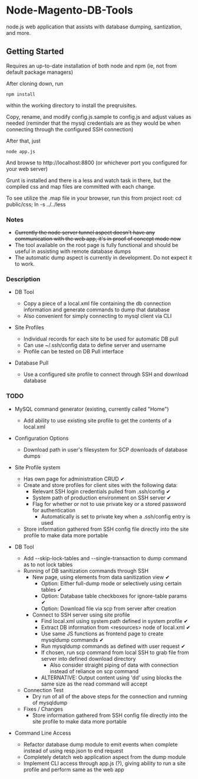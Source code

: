Node-Magento-DB-Tools
=====================

node.js web application that assists with database dumping, santization, and more.


Getting Started
---------------

Requires an up-to-date installation of both node and npm (ie, not from default package managers)

After cloning down, run 
    
    npm install
    
within the working directory to install the preqruisites.

Copy, rename, and modify config.js.sample to config.js and adjust values as needed (reminder that the mysql credentials are as they would be when connecting through the configured SSH connection)

After that, just

    node app.js
    
And browse to http://localhost:8800 (or whichever port you configured for your web server)

Grunt is installed and there is a less and watch task in there, but the compiled css and map files are committed with each change.

To see utilize the .map file in your browser, run this from project root: cd public/css; ln -s ../../less


### Notes
* ~~Currently the node server tunnel aspect doesn't have any communication with the web app, it's in proof of concept mode now~~
* The tool available on the root page is fully functional and should be useful in assisting with remote database dumps
* The automatic dump aspect is currently in development. Do not expect it to work.


### Description
* DB Tool
    * Copy a piece of a local.xml file containing the db connection information and generate commands to dump that database
    * Also convenient for simply connecting to mysql client via CLI

* Site Profiles
    * Individual records for each site to be used for automatic DB pull
    * Can use ~/.ssh/config data to define server and username
    * Profile can be tested on DB Pull interface

* Database Pull
    * Use a configured site profile to connect through SSH and download database


### TODO
* MySQL command generator (existing, currently called "Home")
    * Add ability to use existing site profile to get the contents of a local.xml

* Configuration Options
    * Download path in user's filesystem for SCP downloads of database dumps

* Site Profile system
    * Has own page for administration CRUD ✔
    * Create and store profiles for client sites with the following data:
        * Relevant SSH login credentials pulled from .ssh/config ✔
        * System path of production environment on SSH server ✔
        * Flag for whether or not to use private key or a stored password for authentication
            * Automatically is set to private key when a .ssh/config entry is used
    * Store information gathered from SSH config file directly into the site profile to make data more portable
        
* DB Tool
    * Add --skip-lock-tables and --single-transaction to dump command as to not lock tables
    * Running of DB sanitization commands through SSH
        * New page, using elements from data sanitization view ✔
            * Option: Either full-dump mode or selectively using certain tables ✔
            * Option: Database table checkboxes for ignore-table params ✔
            * Option: Download file via scp from server after creation
        * Connect to SSH server using site profile
            * Find local.xml using system path defined in system profile ✔
            * Extract DB information from &lt;resources> node of local.xml ✔
            * Use same JS functions as frontend page to create mysqldump commands ✔
            * Run mysqldump commands as defined with user request ✔
            * If chosen, run scp command from local SSH to grab file from server into defined download directory
                * Also consider straight piping of data with connection instead of reliance on scp command
            * ALTERNATIVE: Output content using 'dd' using blocks the same size as the read command will accept
    * Connection Test
        * Dry run of all of the above steps for the connection and running of mysqldump
    * Fixes / Changes
        * Store information gathered from SSH config file directly into the site profile to make data more portable

* Command Line Access
    * Refactor database dump module to emit events when complete instead of using resp.json to end request
    * Completely detatch web application aspect from the dump module
    * Implement CLI access through app.js (?), giving ability to run a site profile and perform same as the web app


